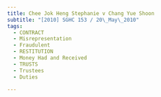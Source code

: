 ```yaml
---
title: Chee Jok Heng Stephanie v Chang Yue Shoon 
subtitle: "[2010] SGHC 153 / 20\_May\_2010"
tags:
  - CONTRACT
  - Misrepresentation
  - Fraudulent
  - RESTITUTION
  - Money Had and Received
  - TRUSTS
  - Trustees
  - Duties

---
```



